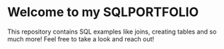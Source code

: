 # Welcome to my SQLPORTFOLIO
This repository contains SQL examples like joins, creating tables and so much more!
Feel free to take a look and reach out!
